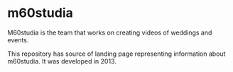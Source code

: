 # m60studia

M60studia is the team that works on creating videos of weddings and events.

This repository has source of landing page representing information about m60studia. It was developed in 2013.
